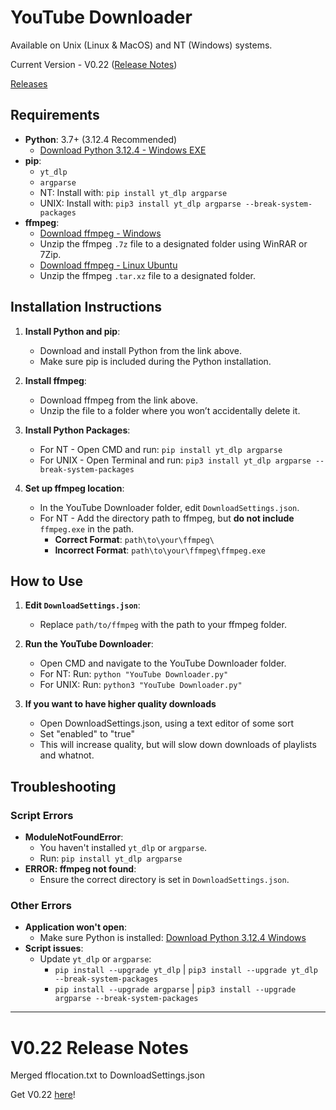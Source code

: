 # YouTube Downloader
Available on Unix (Linux & MacOS) and NT (Windows) systems.

Current Version - V0.22 ([Release Notes](#v022-release-notes))

[Releases](https://github.com/GDTMG232/YouTube-Downloader/releases)

## Requirements
- **Python**: 3.7+ (3.12.4 Recommended)
  - [Download Python 3.12.4 - Windows EXE](https://www.python.org/ftp/python/3.12.4/python-3.12.4-amd64.exe)
- **pip**:
  - `yt_dlp`
  - `argparse`
  - NT: Install with: `pip install yt_dlp argparse`
  - UNIX: Install with: `pip3 install yt_dlp argparse --break-system-packages`
- **ffmpeg**:
  - [Download ffmpeg - Windows](https://www.gyan.dev/ffmpeg/builds/ffmpeg-git-full.7z)
  - Unzip the ffmpeg `.7z` file to a designated folder using WinRAR or 7Zip.
  - [Download ffmpeg - Linux Ubuntu](https://launchpad.net/ubuntu/+archive/primary/+sourcefiles/ffmpeg/7:6.1.1-5ubuntu8/ffmpeg_6.1.1.orig.tar.xz)
  - Unzip the ffmpeg `.tar.xz` file to a designated folder.

## Installation Instructions

1. **Install Python and pip**:
   - Download and install Python from the link above.
   - Make sure pip is included during the Python installation.

2. **Install ffmpeg**:
   - Download ffmpeg from the link above.
   - Unzip the file to a folder where you won’t accidentally delete it.

3. **Install Python Packages**:
   - For NT - Open CMD and run: `pip install yt_dlp argparse`
   - For UNIX - Open Terminal and run: `pip3 install yt_dlp argparse --break-system-packages`

4. **Set up ffmpeg location**:
   - In the YouTube Downloader folder, edit `DownloadSettings.json`.
   - For NT - Add the directory path to ffmpeg, but **do not include** `ffmpeg.exe` in the path.
     - **Correct Format**: `path\to\your\ffmpeg\`
     - **Incorrect Format**: `path\to\your\ffmpeg\ffmpeg.exe`

## How to Use

1. **Edit `DownloadSettings.json`**:
   - Replace `path/to/ffmpeg` with the path to your ffmpeg folder.

2. **Run the YouTube Downloader**:
   - Open CMD and navigate to the YouTube Downloader folder.
   - For NT: Run: `python "YouTube Downloader.py"`
   - For UNIX: Run: `python3 "YouTube Downloader.py"`
  
3. **If you want to have higher quality downloads**
   - Open DownloadSettings.json, using a text editor of some sort
   - Set "enabled" to "true"
   - This will increase quality, but will slow down downloads of playlists and whatnot.

## Troubleshooting

### Script Errors
- **ModuleNotFoundError**: 
  - You haven't installed `yt_dlp` or `argparse`. 
  - Run: `pip install yt_dlp argparse`
- **ERROR: ffmpeg not found**:
  - Ensure the correct directory is set in `DownloadSettings.json`.

### Other Errors
- **Application won't open**:
  - Make sure Python is installed: [Download Python 3.12.4 Windows](https://www.python.org/ftp/python/3.12.4/python-3.12.4-amd64.exe)
- **Script issues**:
  - Update `yt_dlp` or `argparse`:
    - `pip install --upgrade yt_dlp` | `pip3 install --upgrade yt_dlp --break-system-packages`
    - `pip install --upgrade argparse` | `pip3 install --upgrade argparse --break-system-packages`

<hr>

# V0.22 Release Notes
Merged fflocation.txt to DownloadSettings.json

Get V0.22 [here](https://github.com/GDTMG232/YouTube-Downloader/releases/tag/V0.22)!
